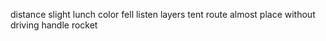 distance slight lunch color fell listen layers tent route almost place without driving handle rocket